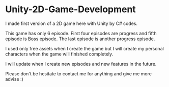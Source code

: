 # Unity-2D-Game-Development
I made first version of a 2D game here with Unity by C# codes.

This game has only 6 episode.
First four episodes are progress and fifth episode is Boss episode. The last episode is another progress episode.

I used only free assets when I create the game but I will create my personal characters when the game will finished completely.

I will update when I create new episodes and new features in the future.

Please don't be hesitate to contact me for anything and give me more advise :)

